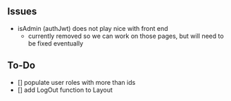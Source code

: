 ## Issues
- isAdmin (authJwt) does not play nice with front end
    - currently removed so we can work on those pages, but will need to be fixed eventually

## To-Do
- [] populate user roles with more than ids
- [] add LogOut function to Layout